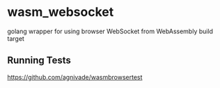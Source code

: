 # wasm_websocket
golang wrapper for using browser WebSocket from WebAssembly build target


## Running Tests

https://github.com/agnivade/wasmbrowsertest